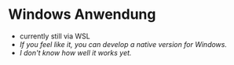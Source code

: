 # Windows Anwendung
- currently still via WSL
- *If you feel like it, you can develop a native version for Windows.*
- *I don't know how well it works yet.*
